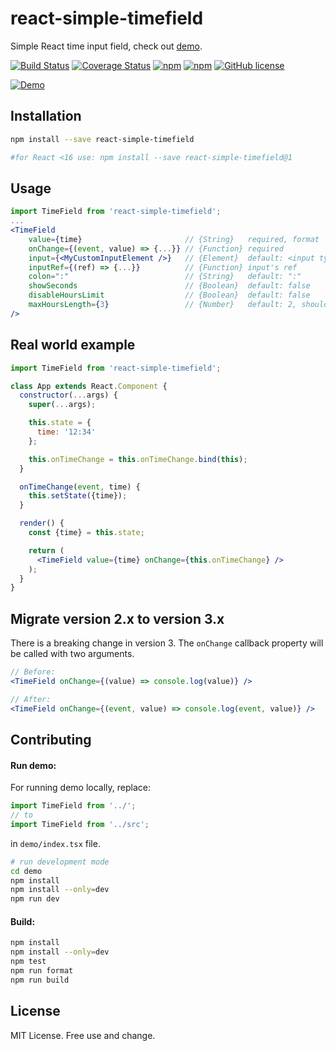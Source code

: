 # react-simple-timefield

Simple React time input field, check out [demo](https://antonfisher.com/react-simple-timefield/).

[![Build Status](https://travis-ci.org/antonfisher/react-simple-timefield.svg?branch=master)](https://travis-ci.org/antonfisher/react-simple-timefield)
[![Coverage Status](https://coveralls.io/repos/github/antonfisher/react-simple-timefield/badge.svg?branch=master)](https://coveralls.io/github/antonfisher/react-simple-timefield?branch=master)
[![npm](https://img.shields.io/npm/dt/react-simple-timefield.svg?colorB=brightgreen)](https://www.npmjs.com/package/react-simple-timefield)
[![npm](https://img.shields.io/npm/v/react-simple-timefield.svg?colorB=brightgreen)](https://www.npmjs.com/package/react-simple-timefield)
[![GitHub license](https://img.shields.io/github/license/antonfisher/react-simple-timefield.svg)](https://github.com/antonfisher/react-simple-timefield/blob/master/LICENSE)

[![Demo](docs/demo.gif)](https://antonfisher.com/react-simple-timefield/)

## Installation
```bash
npm install --save react-simple-timefield

#for React <16 use: npm install --save react-simple-timefield@1
```

## Usage
```jsx
import TimeField from 'react-simple-timefield';
...
<TimeField
    value={time}                       // {String}   required, format '00:00' or '00:00:00'
    onChange={(event, value) => {...}} // {Function} required
    input={<MyCustomInputElement />}   // {Element}  default: <input type="text" />
    inputRef={(ref) => {...}}          // {Function} input's ref
    colon=":"                          // {String}   default: ":"
    showSeconds                        // {Boolean}  default: false
    disableHoursLimit                  // {Boolean}  default: false
    maxHoursLength={3}                 // {Number}   default: 2, should be equal or greater than 2
/>
```

## Real world example
```jsx
import TimeField from 'react-simple-timefield';

class App extends React.Component {
  constructor(...args) {
    super(...args);

    this.state = {
      time: '12:34'
    };

    this.onTimeChange = this.onTimeChange.bind(this);
  }

  onTimeChange(event, time) {
    this.setState({time});
  }

  render() {
    const {time} = this.state;

    return (
      <TimeField value={time} onChange={this.onTimeChange} />
    );
  }
}
```

## Migrate version 2.x to version 3.x

There is a breaking change in version 3.
The `onChange` callback property will be called with two arguments.

```jsx
// Before:
<TimeField onChange={(value) => console.log(value)} />

// After:
<TimeField onChange={(event, value) => console.log(event, value)} />
```

## Contributing

#### Run demo:
For running demo locally, replace:
```javascript
import TimeField from '../';
// to
import TimeField from '../src';
```
in `demo/index.tsx` file.

```bash
# run development mode
cd demo
npm install
npm install --only=dev
npm run dev
```

#### Build:
```bash
npm install
npm install --only=dev
npm test
npm run format
npm run build
```

## License
MIT License. Free use and change.
